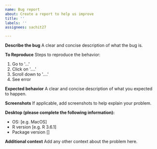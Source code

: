 ```yaml
---
name: Bug report
about: Create a report to help us improve
title: ''
labels: ''
assignees: sachit27

---
```


**Describe the bug**
A clear and concise description of what the bug is.

**To Reproduce**
Steps to reproduce the behavior:
1. Go to '...'
2. Click on '....'
3. Scroll down to '....'
4. See error

**Expected behavior**
A clear and concise description of what you expected to happen.

**Screenshots**
If applicable, add screenshots to help explain your problem.

**Desktop (please complete the following information):**
 - OS: [e.g. MacOS]
 - R version [e.g. R 3.6.1]
 - Package version []


**Additional context**
Add any other context about the problem here.

